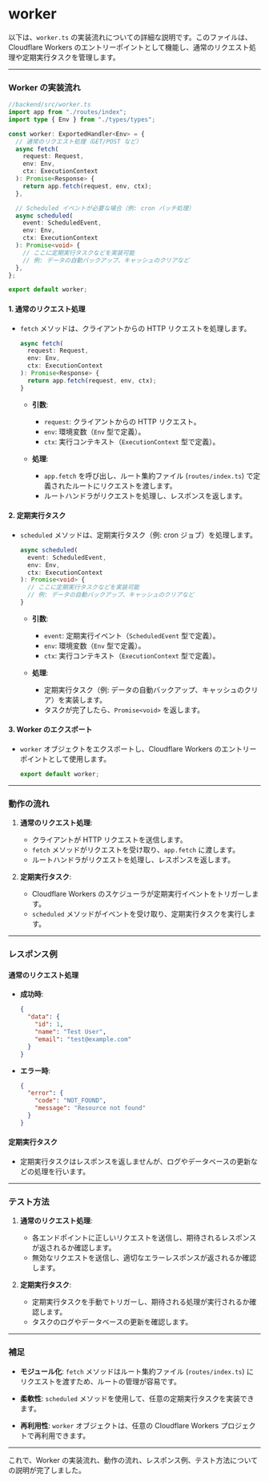 # worker

以下は、`worker.ts` の実装流れについての詳細な説明です。このファイルは、Cloudflare Workers のエントリーポイントとして機能し、通常のリクエスト処理や定期実行タスクを管理します。

---

### **Worker の実装流れ**

```ts
//backend/src/worker.ts
import app from "./routes/index";
import type { Env } from "./types/types";

const worker: ExportedHandler<Env> = {
  // 通常のリクエスト処理（GET/POST など）
  async fetch(
    request: Request,
    env: Env,
    ctx: ExecutionContext
  ): Promise<Response> {
    return app.fetch(request, env, ctx);
  },

  // Scheduled イベントが必要な場合（例: cron バッチ処理）
  async scheduled(
    event: ScheduledEvent,
    env: Env,
    ctx: ExecutionContext
  ): Promise<void> {
    // ここに定期実行タスクなどを実装可能
    // 例: データの自動バックアップ、キャッシュのクリアなど
  },
};

export default worker;
```

#### 1. **通常のリクエスト処理**

- `fetch` メソッドは、クライアントからの HTTP リクエストを処理します。

  ```typescript
  async fetch(
    request: Request,
    env: Env,
    ctx: ExecutionContext
  ): Promise<Response> {
    return app.fetch(request, env, ctx);
  }
  ```

  - **引数**:

    - `request`: クライアントからの HTTP リクエスト。
    - `env`: 環境変数（`Env` 型で定義）。
    - `ctx`: 実行コンテキスト（`ExecutionContext` 型で定義）。

  - **処理**:
    - `app.fetch` を呼び出し、ルート集約ファイル (`routes/index.ts`) で定義されたルートにリクエストを渡します。
    - ルートハンドラがリクエストを処理し、レスポンスを返します。

#### 2. **定期実行タスク**

- `scheduled` メソッドは、定期実行タスク（例: cron ジョブ）を処理します。

  ```typescript
  async scheduled(
    event: ScheduledEvent,
    env: Env,
    ctx: ExecutionContext
  ): Promise<void> {
    // ここに定期実行タスクなどを実装可能
    // 例: データの自動バックアップ、キャッシュのクリアなど
  }
  ```

  - **引数**:

    - `event`: 定期実行イベント（`ScheduledEvent` 型で定義）。
    - `env`: 環境変数（`Env` 型で定義）。
    - `ctx`: 実行コンテキスト（`ExecutionContext` 型で定義）。

  - **処理**:
    - 定期実行タスク（例: データの自動バックアップ、キャッシュのクリア）を実装します。
    - タスクが完了したら、`Promise<void>` を返します。

#### 3. **Worker のエクスポート**

- `worker` オブジェクトをエクスポートし、Cloudflare Workers のエントリーポイントとして使用します。

  ```typescript
  export default worker;
  ```

---

### **動作の流れ**

1. **通常のリクエスト処理**:

   - クライアントが HTTP リクエストを送信します。
   - `fetch` メソッドがリクエストを受け取り、`app.fetch` に渡します。
   - ルートハンドラがリクエストを処理し、レスポンスを返します。

2. **定期実行タスク**:
   - Cloudflare Workers のスケジューラが定期実行イベントをトリガーします。
   - `scheduled` メソッドがイベントを受け取り、定期実行タスクを実行します。

---

### **レスポンス例**

#### 通常のリクエスト処理

- **成功時**:

  ```json
  {
    "data": {
      "id": 1,
      "name": "Test User",
      "email": "test@example.com"
    }
  }
  ```

- **エラー時**:
  ```json
  {
    "error": {
      "code": "NOT_FOUND",
      "message": "Resource not found"
    }
  }
  ```

#### 定期実行タスク

- 定期実行タスクはレスポンスを返しませんが、ログやデータベースの更新などの処理を行います。

---

### **テスト方法**

1. **通常のリクエスト処理**:

   - 各エンドポイントに正しいリクエストを送信し、期待されるレスポンスが返されるか確認します。
   - 無効なリクエストを送信し、適切なエラーレスポンスが返されるか確認します。

2. **定期実行タスク**:
   - 定期実行タスクを手動でトリガーし、期待される処理が実行されるか確認します。
   - タスクのログやデータベースの更新を確認します。

---

### **補足**

- **モジュール化**:
  `fetch` メソッドはルート集約ファイル (`routes/index.ts`) にリクエストを渡すため、ルートの管理が容易です。

- **柔軟性**:
  `scheduled` メソッドを使用して、任意の定期実行タスクを実装できます。

- **再利用性**:
  `worker` オブジェクトは、任意の Cloudflare Workers プロジェクトで再利用できます。

---

これで、Worker の実装流れ、動作の流れ、レスポンス例、テスト方法についての説明が完了しました。
